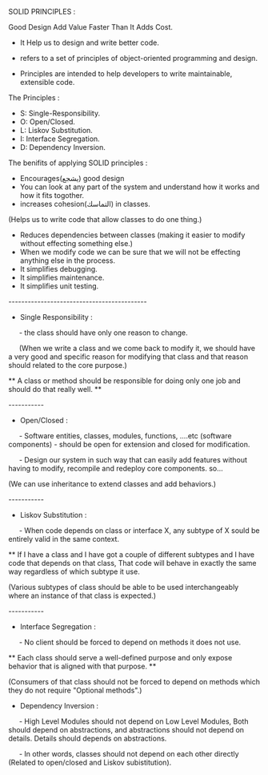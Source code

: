 ﻿SOLID PRINCIPLES :

Good Design Add Value Faster Than It Adds Cost.

- It Help us to design and write better code.
- refers to a set of principles of object-oriented programming and design.

- Principles are intended to help developers to write maintainable, extensible code.

The Principles :

- S: Single-Responsibility.
- O: Open/Closed.
- L: Liskov Substitution.
- I: Interface Segregation.
- D: Dependency Inversion.


The benifits of applying SOLID principles :

- Encourages(يشجع) good design
- You can look at any part of the system and understand how it works and how it fits togother.
- increases cohesion(التماسك) in classes.

(Helps us to write code that allow classes to do one thing.)

- Reduces dependencies between classes (making it easier to modify without effecting something else.)
- When we modify code we can be sure that we will not be effecting anything else in the process.
- It simplifies debugging.
- It simplifies maintenance.
- It simplifies unit testing.

\-------------------------------------------

- Single Responsibility :

`	`- the class should have only one reason to change.

`	`(When we write a class and we come back to modify it, we should have a very good and specific reason for modifying that class and that reason should related to the core purpose.)

\*\* A class or method should be responsible for doing only one job and should do that really well. \*\*

\-----------


- Open/Closed :

`	`- Software entities, classes, modules, functions, ....etc (software components) - should be open for extension and closed for modification.

`	`- Design our system in such way that can easily add features without having to modify, recompile and redeploy core components. so...

(We can use inheritance to extend classes and add behaviors.)

\-----------

- Liskov Substitution :

`	`- When code depends on class or interface X, any subtype of X sould be entirely valid in the same context.

\*\* If I have a class and I have got a couple of different subtypes and I have code that depends on that class, That code will behave in exactly the same way regardless of which subtype it use.

(Various subtypes of class should be able to be used interchangeably where an instance of that class is expected.)


\-----------

- Interface Segregation :

`	`- No client should be forced to depend on methods it does not use.

\*\* Each class should serve a well-defined purpose and only expose behavior that is aligned with that purpose. \*\*


(Consumers of that class should not be forced to depend on methods which they do not require "Optional methods".)


- Dependency Inversion :

`	`- High Level Modules should not depend on Low Level Modules, Both should depend on abstractions, and abstractions should not depend on details. Details should depends on abstractions.



`	`- In other words, classes should not depend on each other directly (Related to open/closed and Liskov subistitution).
